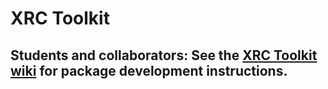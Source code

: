 # XRC Toolkit

## Students and collaborators: See the [XRC Toolkit wiki](../../wiki) for package development instructions.
